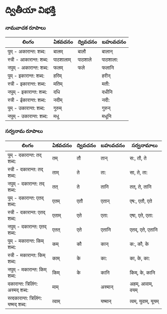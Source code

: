 # ద్వితీయా విభక్తి 

### నామవాచక రూపాలు 

లింగం | ఏకవచనం     | ద్వివచనం     | బహువచనం 
-------------|---------------|---------------|-----------
पुम् - अकारान्त: शब्द: | बालम् | बालौ | बालान् 
स्त्री - आकारान्त: शब्द: | पाठशालाम् | पाठशाले | पाठशाला:
नपुम् - अकारान्त: शब्द: | फलम् | फले | फलानि
पुम् - इकारान्त: शब्द: | हरिम् | |हरीन् 
स्त्री - इकारान्त: शब्द: | मतिम् || मती: 
नपुम् - इकारान्त: शब्द: | दधि || दधीनि 
स्त्री - ईकारान्त: शब्द: | नदीम् || नदी:
पुम् - उकारान्त: शब्द: | गुरुम् || गुरुन् 
नपुम् - उकारान्त: शब्द: | मधु || मधूनि 

### సర్వనామ రూపాలు 


లింగం | ఏకవచనం     | ద్వివచనం     | బహువచనం | సర్వనామాలు 
-------------|---------------|---------------|-----------|-----------
पुम् - दकारान्त: तद् शब्द: | तम् | तौ | तान् |स:, तौ, ते 
स्त्री - दकारान्त: तद् शब्द: | ताम् | ते | ता:| सा, ते, ता:
नपुम् - दकारान्त: तद् शब्द: | तत् | ते | तानि| तत्, ते, तानि 
पुम् - दकारान्त: एतद् शब्द: | एतम् | एतौ | एतान् | एष:, एतौ, एते 
स्त्री - दकारान्त: एतद् शब्द: | एताम् | एते | एता:| एषा, एते, एता:
नपुम् - दकारान्त: एतद् शब्द: | एतत् | एते | एतानि| एतद्, एते, एतानि 
पुम् - मकारान्त: किम् शब्द: | कम् | कौ | कान् |क:, कौ, के 
स्त्री - मकारान्त: किम् शब्द: | काम् | के | का:| का, के, का:
नपुम् - मकारान्त: किम् शब्द: | किम् | के | कानि| किम्, के, कानि 
दकारान्त: त्रिलिंग: अस्मद् शब्द: | माम् | | अस्मान् | अहम्, आवाम्, वयम्   
स्त्दकारान्त: त्रिलिंग: यष्मद् शब्द: | त्वाम् | | यष्मान् | त्वम्, युवाम्, यूयम्



